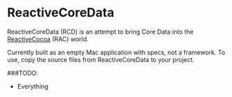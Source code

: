 # ReactiveCoreData

ReactiveCoreData (RCD) is an attempt to bring Core Data into the [ReactiveCocoa](https://github.com/ReactiveCocoa/ReactiveCocoa) (RAC) world.

Currently built as an empty Mac application with specs, not a framework.
To use, copy the source files from ReactiveCoreData to your project.

###TODO:
- Everything

